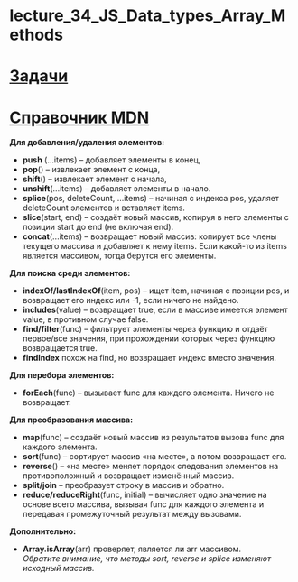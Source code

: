 # lecture_34_JS_Data_types_Array_Methods  


#  [Задачи ](https://github.com/schoolteacherMP/lecture_34_JS_Data_types_Array_Methods/blob/main/tasks.md) 

#  [ Справочник MDN ](https://developer.mozilla.org/ru/docs/Web/JavaScript/Reference/Global_Objects/Array) 

**Для добавления/удаления элементов:**  

- **push** (...items) – добавляет элементы в конец,  
- **pop**() – извлекает элемент с конца,  
- **shift**() – извлекает элемент с начала,  
- **unshift**(...items) – добавляет элементы в начало.  
- **splice**(pos, deleteCount, ...items) – начиная с индекса pos, удаляет deleteCount элементов и вставляет items.  
- **slice**(start, end) – создаёт новый массив, копируя в него элементы с позиции start до end (не включая end).  
- **concat**(...items) – возвращает новый массив: копирует все члены текущего массива и добавляет к нему items. Если какой-то из items является массивом, тогда берутся его элементы.  

**Для поиска среди элементов:**  

- **indexOf/lastIndexOf**(item, pos) – ищет item, начиная с позиции pos, и возвращает его индекс или -1, если ничего не найдено.  
- **includes**(value) – возвращает true, если в массиве имеется элемент value, в противном случае false.  
- **find/filter**(func) – фильтрует элементы через функцию и отдаёт первое/все значения, при прохождении которых через функцию возвращается true.  
- **findIndex** похож на find, но возвращает индекс вместо значения.  

**Для перебора элементов:**  

- **forEach**(func) – вызывает func для каждого элемента. Ничего не возвращает.  

**Для преобразования массива:**  

- **map**(func) – создаёт новый массив из результатов вызова func для каждого элемента.  
- **sort**(func) – сортирует массив «на месте», а потом возвращает его.  
- **reverse**() – «на месте» меняет порядок следования элементов на противоположный и возвращает изменённый массив.  
- **split/join** – преобразует строку в массив и обратно.  
- **reduce/reduceRight**(func, initial) – вычисляет одно значение на основе всего массива, вызывая func для каждого элемента и передавая промежуточный результат между вызовами.  

**Дополнительно:**  

- **Array.isArray**(arr) проверяет, является ли arr массивом.  
_Обратите внимание, что методы sort, reverse и splice изменяют исходный массив._  

